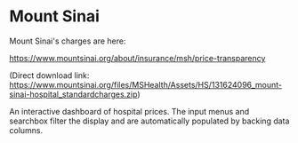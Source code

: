 <script setup>
  import { reset } from '@uwdata/vgplot';
  reset();
</script>

# Mount Sinai

Mount Sinai's charges are here: 

https://www.mountsinai.org/about/insurance/msh/price-transparency

(Direct download link: https://www.mountsinai.org/files/MSHealth/Assets/HS/131624096_mount-sinai-hospital_standardcharges.zip)

An interactive dashboard of hospital prices. The input menus and searchbox filter the display and are automatically populated by backing data columns.

<Example spec="/specs/yaml/mount-sinai.yaml" />
